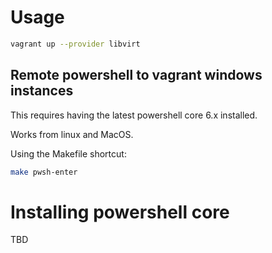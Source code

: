 # Usage

```bash
vagrant up --provider libvirt
```

## Remote powershell to vagrant windows instances

This requires having the latest powershell core 6.x installed.

Works from linux and MacOS.

Using the Makefile shortcut:

```bash
make pwsh-enter
```

# Installing powershell core

TBD
